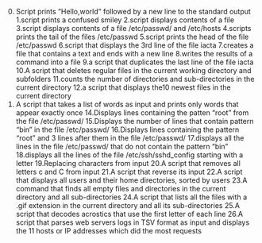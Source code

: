 0. Script prints “Hello,world” followed by a new line to the standard output
1.script prints a confused smiley
2.script displays contents of a file
3.script displays contents of a file /etc/passwd/ and /etc/hosts
4.scripts prints the tail of the files /etc/passwd
5.script prints the head of the file /etc/passwd
6.script that displays the 3rd line of the file iacta
7.creates a file that contains a text and ends with a new line
8.writes the results of a command into a file
9.a script that duplicates the last line of the file iacta
10.A script that deletes regular files in the current working directory and subfolders
11.counts the number of directories and sub-directories in the current directory
12.a script that displays the10 newest files in the current directory
13. A script that takes a list of words as input and prints only words that appear exactly once
14.Displays lines containing the patten “root” from the file /etc/passwd/
15.Displays the number of lines that contain pattern “bin” in the file /etc/passwd/
16.Displays lines containing the pattern “root” and 3 lines after them in the file /etc/passwd/
17.displays all the lines in the file /etc/passwd/ that do not contain the pattern “bin”
18.displays all the lines of the file /etc/ssh/sshd_config starting with a letter
19.Replacing characters from input
20.A script that removes all letters c  and C from input
21.A script that reverse its input
22.A  script that displays all users and their home directories, sorted by users
23.A command that finds all empty files and directories in the current directory and all sub-directories
24.A script that lists all the files with a .gif extension in the current directory and all its sub-directories
25.A script that decodes acrostics that use the first letter of each line
26.A script that parses web servers logs in TSV format as input and displays the 11 hosts or IP addresses which did the most requests

